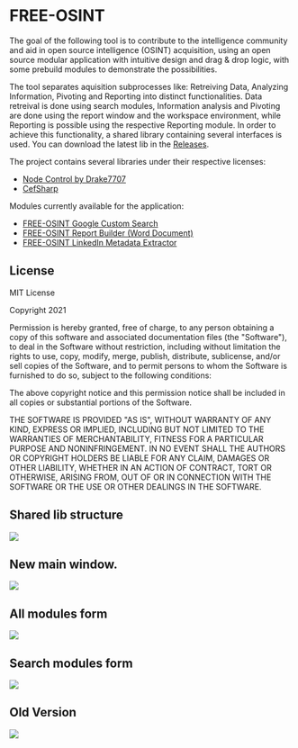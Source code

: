 # FREE-OSINT
The goal of the following tool is to contribute to the intelligence community and aid in open source intelligence (OSINT) acquisition, using an open source modular application with intuitive design and drag & drop logic, with some prebuild modules to demonstrate the possibilities.

The tool separates aquisition subprocesses like: Retreiving Data, Analyzing Information, Pivoting and Reporting into distinct functionalities.
Data retreival is done using search modules, Information analysis and Pivoting are done using the report window and the workspace environment, while Reporting is possible using the respective Reporting module.
In order to achieve this functionality, a shared library containing several interfaces is used. You can download the latest lib in the [Releases](https://github.com/Nekkilodeon/FREE-OSINT/releases).

The project contains several libraries under their respective licenses:
 - [Node Control by Drake7707](https://github.com/drake7707/nodecontrol)
 - [CefSharp](https://github.com/cefsharp/CefSharp)

Modules currently available for the application:
 - [FREE-OSINT Google Custom Search](https://github.com/Nekkilodeon/FREE-OSINT_Google-Custom-Search)
 - [FREE-OSINT Report Builder (Word Document)](https://github.com/Nekkilodeon/FREE-OSINT_Report_Builder)
 - [FREE-OSINT LinkedIn Metadata Extractor](https://github.com/Nekkilodeon/FREE-OSINT_LinkedIn_Metadata_Extractor)


## License
MIT License

Copyright 2021

Permission is hereby granted, free of charge, to any person obtaining a copy of this software and associated documentation files (the "Software"), to deal in the Software without restriction, including without limitation the rights to use, copy, modify, merge, publish, distribute, sublicense, and/or sell copies of the Software, and to permit persons to whom the Software is furnished to do so, subject to the following conditions:

The above copyright notice and this permission notice shall be included in all copies or substantial portions of the Software.

THE SOFTWARE IS PROVIDED "AS IS", WITHOUT WARRANTY OF ANY KIND, EXPRESS OR IMPLIED, INCLUDING BUT NOT LIMITED TO THE WARRANTIES OF MERCHANTABILITY, FITNESS FOR A PARTICULAR PURPOSE AND NONINFRINGEMENT. IN NO EVENT SHALL THE AUTHORS OR COPYRIGHT HOLDERS BE LIABLE FOR ANY CLAIM, DAMAGES OR OTHER LIABILITY, WHETHER IN AN ACTION OF CONTRACT, TORT OR OTHERWISE, ARISING FROM, OUT OF OR IN CONNECTION WITH THE SOFTWARE OR THE USE OR OTHER DEALINGS IN THE SOFTWARE.

## Shared lib structure
![](https://i.imgur.com/Pl0ftLm.png)

## New main window.
![](https://i.imgur.com/BKpYC92.png)

## All modules form
![](https://i.imgur.com/SIymSSg.png)

## Search modules form
![](https://i.imgur.com/qh9oF9a.png)




## Old Version
![](https://i.imgur.com/7iF8uRA.png)

